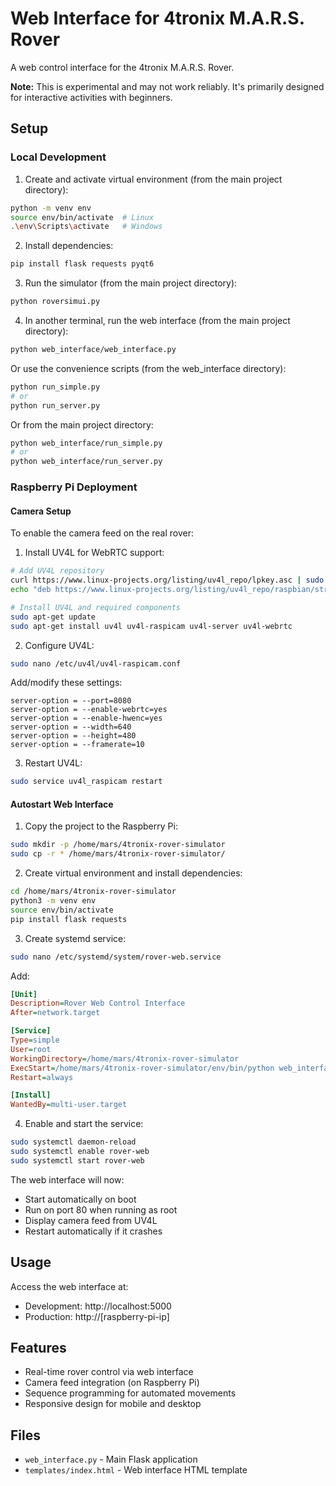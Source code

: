 # Web Interface for 4tronix M.A.R.S. Rover

A web control interface for the 4tronix M.A.R.S. Rover.

**Note:** This is experimental and may not work reliably. It's primarily designed for interactive activities with beginners.

## Setup

### Local Development

1. Create and activate virtual environment (from the main project directory):
```bash
python -m venv env
source env/bin/activate  # Linux
.\env\Scripts\activate   # Windows
```

2. Install dependencies:
```bash
pip install flask requests pyqt6
```

3. Run the simulator (from the main project directory):
```bash
python roversimui.py
```

4. In another terminal, run the web interface (from the main project directory):
```bash
python web_interface/web_interface.py
```

Or use the convenience scripts (from the web_interface directory):
```bash
python run_simple.py
# or
python run_server.py
```

Or from the main project directory:
```bash
python web_interface/run_simple.py
# or
python web_interface/run_server.py
```

### Raspberry Pi Deployment

#### Camera Setup
To enable the camera feed on the real rover:

1. Install UV4L for WebRTC support:
```bash
# Add UV4L repository
curl https://www.linux-projects.org/listing/uv4l_repo/lpkey.asc | sudo apt-key add -
echo "deb https://www.linux-projects.org/listing/uv4l_repo/raspbian/stretch stretch main" | sudo tee /etc/apt/sources.list.d/uv4l.list

# Install UV4L and required components
sudo apt-get update
sudo apt-get install uv4l uv4l-raspicam uv4l-server uv4l-webrtc
```

2. Configure UV4L:
```bash
sudo nano /etc/uv4l/uv4l-raspicam.conf
```
Add/modify these settings:
```
server-option = --port=8080
server-option = --enable-webrtc=yes
server-option = --enable-hwenc=yes
server-option = --width=640
server-option = --height=480
server-option = --framerate=10
```

3. Restart UV4L:
```bash
sudo service uv4l_raspicam restart
```

#### Autostart Web Interface

1. Copy the project to the Raspberry Pi:
```bash
sudo mkdir -p /home/mars/4tronix-rover-simulator
sudo cp -r * /home/mars/4tronix-rover-simulator/
```

2. Create virtual environment and install dependencies:
```bash
cd /home/mars/4tronix-rover-simulator
python3 -m venv env
source env/bin/activate
pip install flask requests
```

3. Create systemd service:
```bash
sudo nano /etc/systemd/system/rover-web.service
```
Add:
```ini
[Unit]
Description=Rover Web Control Interface
After=network.target

[Service]
Type=simple
User=root
WorkingDirectory=/home/mars/4tronix-rover-simulator
ExecStart=/home/mars/4tronix-rover-simulator/env/bin/python web_interface/web_interface.py
Restart=always

[Install]
WantedBy=multi-user.target
```

4. Enable and start the service:
```bash
sudo systemctl daemon-reload
sudo systemctl enable rover-web
sudo systemctl start rover-web
```

The web interface will now:
- Start automatically on boot
- Run on port 80 when running as root
- Display camera feed from UV4L
- Restart automatically if it crashes

## Usage

Access the web interface at:
- Development: http://localhost:5000
- Production: http://[raspberry-pi-ip]

## Features

- Real-time rover control via web interface
- Camera feed integration (on Raspberry Pi)
- Sequence programming for automated movements
- Responsive design for mobile and desktop

## Files

- `web_interface.py` - Main Flask application
- `templates/index.html` - Web interface HTML template
